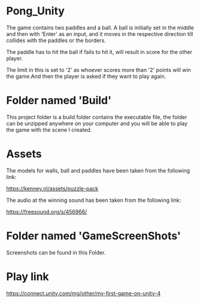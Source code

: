 # Pong_Unity

The game contains two paddles and a ball. A ball is initially set in the middle and then with 'Enter' as an input, and it moves in the respective direction till collides with the paddles or the borders.

The paddle has to hit the ball if fails to hit it, will result in score for the other player.

The limit in this is set to '2' as whoever scores more than '2' points will win the game.And then the player is asked if they want to play again.

# Folder named 'Build'

This project folder is a build folder contains the executable file, the folder can be unzipped anywhere on your computer and you will be able to play the game with the scene I created.

# Assets

The models for walls, ball and paddles have been taken from the following link:

https://kenney.nl/assets/puzzle-pack

The audio at the winning sound has been taken from the following link:

https://freesound.org/s/456966/

# Folder named 'GameScreenShots'

Screenshots can be found in this Folder.

# Play link

https://connect.unity.com/mg/other/my-first-game-on-unity-4
